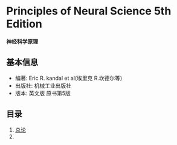 # Principles of Neural Science 5th Edition
**神经科学原理**


## 基本信息

* 编著: Eric R. kandal et al(埃里克 R.坎德尔等)
* 出版社: 机械工业出版社
* 版本: 英文版 原书第5版

## 目录

  1. [总论](总论.md)
  2.
